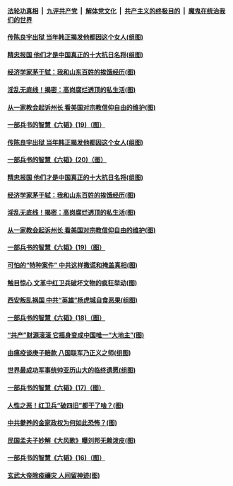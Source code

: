 

####  [法轮功真相](../../../../basic/blob/master/README.md?t=05131201) &nbsp;|&nbsp; [九评共产党](../../../../9ping.md/blob/master/README.md?t=05131201) &nbsp;|&nbsp; [解体党文化](../../../../jtdwh.md/blob/master/README.md?t=05131201)  &nbsp;|&nbsp; [共产主义的终极目的](../../../../gczydzjmd.md/blob/master/README.md?t=05131201) &nbsp;|&nbsp; [魔鬼在统治我们的世界](../../../../mgztzwmdsj.md/blob/master/README.md?t=05131201) 

#### [传陈良宇出狱 当年韩正揭发他都因这个女人(组图)](../pages/p6/933009.md?t=05131201) 

#### [精忠报国 他们才是中国真正的十大抗日名将(组图)](../pages/p6/931216.md?t=05131201) 

#### [经济学家茅于轼：我和山东百姓的挨饿经历(图)](../pages/p6/932576.md?t=05131201) 

#### [淫乱无底线！揭密：高岗腐烂透顶的私生活(图)](../pages/p6/930977.md?t=05131201) 

#### [从一家教会起诉州长 看美国对宗教信仰自由的维护(图)](../pages/p6/932874.md?t=05131201) 

#### [一部兵书的智慧《六韬》(19)（图）](../pages/p6/931034.md?t=05131201) 

#### [传陈良宇出狱 当年韩正揭发他都因这个女人(组图)](../pages/p6/933009.md?t=05131201) 

#### [一部兵书的智慧《六韬》(20)（图）](../pages/p6/931038.md?t=05131201) 

#### [精忠报国 他们才是中国真正的十大抗日名将(组图)](../pages/p6/931216.md?t=05131201) 

#### [经济学家茅于轼：我和山东百姓的挨饿经历(图)](../pages/p6/932576.md?t=05131201) 

#### [淫乱无底线！揭密：高岗腐烂透顶的私生活(图)](../pages/p6/930977.md?t=05131201) 

#### [从一家教会起诉州长 看美国对宗教信仰自由的维护(图)](../pages/p6/932874.md?t=05131201) 

#### [一部兵书的智慧《六韬》(19)（图）](../pages/p6/931034.md?t=05131201) 

#### [可怕的“特种案件” 中共这样撒谎和掩盖真相(图)](../pages/p6/932754.md?t=05131201) 

#### [触目惊心 文革中红卫兵破坏文物的疯狂举动(图)](../pages/p6/930976.md?t=05131201) 

#### [西安叛乱祸国 中共“英雄”杨虎城自食恶果(组图)](../pages/p6/932214.md?t=05131201) 

#### [一部兵书的智慧《六韬》(18)（图）](../pages/p6/931032.md?t=05131201) 

#### [“共产”财源滚滚 它摇身变成中国唯一“大地主”(图)](../pages/p6/932744.md?t=05131201) 

#### [由瘟疫谈庚子赔款 八国联军乃正义之师(组图)](../pages/p6/932634.md?t=05131201) 

#### [世界最成功军事统帅亚历山大的临终遗愿(组图)](../pages/p6/932097.md?t=05131201) 

#### [一部兵书的智慧《六韬》(17)（图）](../pages/p6/931030.md?t=05131201) 

#### [人性之恶！红卫兵“破四旧”都干了啥？(图)](../pages/p6/930975.md?t=05131201) 

#### [中共豢养的金家政权为何如此恐怖？(图)](../pages/p6/931878.md?t=05131201) 

#### [民国孟夫子妙解《大风歌》曝刘邦无赖泼皮(图)](../pages/p6/932094.md?t=05131201) 

#### [一部兵书的智慧《六韬》(16)（图）](../pages/p6/930904.md?t=05131201) 

#### [玄武大帝除疫禳灾 人间留神迹(图)](../pages/p6/931875.md?t=05131201) 

